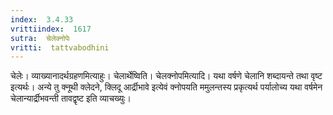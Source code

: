 ```yaml
---
index:  3.4.33
vrittiindex:  1617
sutra:  चेलेक्नोपेः
vritti:  tattvabodhini 
---
```


चेलेः। व्याख्यानादर्थग्रहणमित्याहुः। चेलार्थेष्विति। चेलक्नोपमित्यादि। यथा वर्षणे चेलानि शब्दायन्ते तथा वृष्ट इत्यर्थः। अन्ये तु क्नूथी क्लेदने, क्लिदू आर्द्रीभावे इत्येवं क्नोपयति ममुलन्तस्य प्रकृत्यर्थ पर्यालोच्य यथा वर्षमेन चेलान्यार्द्रीभवन्ती तावद्वृष्ट इति व्याचख्युः।

